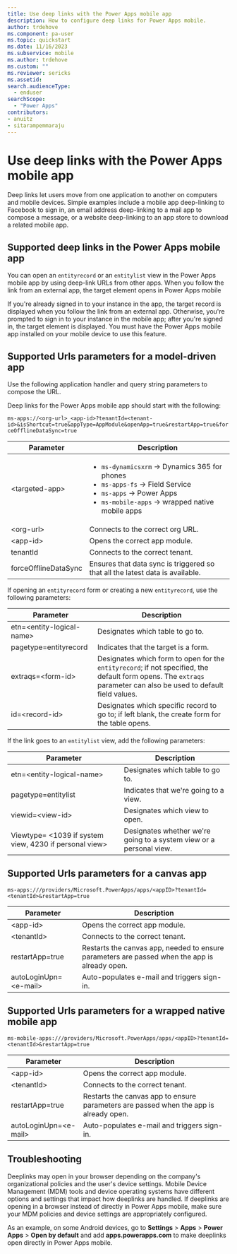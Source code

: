 ```yaml
---
title: Use deep links with the Power Apps mobile app
description: How to configure deep links for Power Apps mobile.
author: trdehove
ms.component: pa-user
ms.topic: quickstart
ms.date: 11/16/2023
ms.subservice: mobile
ms.author: trdehove
ms.custom: ""
ms.reviewer: sericks
ms.assetid: 
search.audienceType: 
  - enduser
searchScope:
  - "Power Apps"
contributors:
- anuitz
- sitarampemmaraju
---
```


# Use deep links with the Power Apps mobile app

Deep links let users move from one application to another on computers and mobile devices. Simple examples include a mobile app deep-linking to Facebook to sign in, an email address deep-linking to a mail app to compose a message, or a website deep-linking to an app store to download a related mobile app. 

## Supported deep links in the Power Apps mobile app

You can open an `entityrecord` or an `entitylist` view in the Power Apps mobile app by using deep-link URLs from other apps. When you follow the link from an external app, the target element opens in Power Apps mobile

If you're already signed in to your instance in the app, the target record is displayed when you follow the link from an external app. Otherwise, you're prompted to sign in to your instance in the mobile app; after you're signed in, the target element is displayed. You must have the Power Apps mobile app installed on your mobile device to use this feature.

## Supported Urls parameters for a model-driven app

Use the following application handler and query string parameters to compose the URL.

Deep links for the Power Apps mobile app should start with the following:

```ms-apps://<org-url>_<app-id>?tenantId=<tenant-id>&isShortcut=true&appType=AppModule&openApp=true&restartApp=true&forceOfflineDataSync=true```

| **Parameter**        | **Description**                                                              |
|----------------------|------------------------------------------------------------------------------|
| &lt;targeted-app&gt; | <ul><li>`ms-dynamicsxrm` -> Dynamics 365 for phones</li><li> `ms-apps-fs` -> Field Service</li><li>`ms-apps` -> Power Apps</li><li>`ms-mobile-apps` -> wrapped native mobile apps</li>                                                                     |
| &lt;org-url&gt;      | Connects to the correct org URL.                                              |
| &lt;app-id&gt;       | Opens the correct app module.                                                 |
| tenantId             | Connects to the correct tenant.                                               |
| forceOfflineDataSync | Ensures that data sync is triggered so that all the latest data is available. |


If opening an `entityrecord` form or creating a new `entityrecord`, use the following parameters:

| **Parameter**                       | **Description**                                                                                            |
|---------------------------------|--------------------------------------------------------------------------------------------------------|
| etn=&lt;entity-logical-name&gt; | Designates which table to go to.                                                                 |
| pagetype=entityrecord           | Indicates that the target is a form.    |
| extraqs=&lt;form-id&gt;         | Designates which form to open for the `entityrecord`; if not specified, the default form opens. The `extraqs` parameter can also be used to default field values.        |
| id=&lt;record-id&gt;            | Designates which specific record to go to; if left blank, the create form for the table opens. |

If the link goes to an `entitylist` view, add the following parameters:

| **Parameter**                                                | **Description**                                                     |
|--------------------------------------------------------------|---------------------------------------------------------------------|
| etn=&lt;entity-logical-name&gt;                              | Designates which table to go to.                              |
| pagetype=entitylist                                          | Indicates that we're going to a view.                               |
| viewid=&lt;view-id&gt;                                       | Designates which view to open.                                       |
| Viewtype= &lt;1039 if system view, 4230 if personal view&gt; | Designates whether we're going to a system view or a personal view. |

## Supported Urls parameters for a canvas app
  
```ms-apps:///providers/Microsoft.PowerApps/apps/<appID>?tenantId=<tenantId>&restartApp=true```

| **Parameter**        | **Description**                                                                              |
|----------------------|----------------------------------------------------------------------------------------------|
| &lt;app-id&gt;       | Opens the correct app module.                                                                 |
| &lt;tenantId&gt;     | Connects to the correct tenant.                                                               |
| restartApp=true      | Restarts the canvas app, needed to ensure parameters are passed when the app is already open. |
| autoLoginUpn=&lt;e-mail&gt;      | Auto-populates e-mail and triggers sign-in. | 

  ## Supported Urls parameters for a wrapped native mobile app
  
 ```ms-mobile-apps:///providers/Microsoft.PowerApps/apps/<appID>?tenantId=<tenantId>&restartApp=true```

| **Parameter**        | **Description**                                                                              |
|----------------------|----------------------------------------------------------------------------------------------|
| &lt;app-id&gt;       | Opens the correct app module.                                                                 |
| &lt;tenantId&gt;     | Connects to the correct tenant.                                                              |
| restartApp=true      | Restarts the canvas app to ensure parameters are passed when the app is already open. |
| autoLoginUpn=&lt;e-mail&gt;      | Auto-populates e-mail and triggers sign-in. |  

## Troubleshooting

Deeplinks may open in your browser depending on the company's organizational policies and the user's device settings. Mobile Device Management (MDM) tools and device operating systems have different options and settings that impact how deeplinks are handled. If deeplinks are opening in a browser instead of directly in Power Apps mobile, make sure your MDM policies and device settings are appropriately configured. 

As an example, on some Android devices, go to **Settings** > **Apps** > **Power Apps** > **Open by default** and add **apps.powerapps.com** to make deeplinks open directly in Power Apps mobile.
